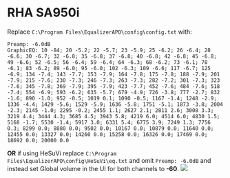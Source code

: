 # RHA SA950i
Replace `C:\Program Files\EqualizerAPO\config\config.txt` with:
```
Preamp: -6.0dB
GraphicEQ: 10 -84; 20 -5.2; 22 -5.7; 23 -5.9; 25 -6.2; 26 -6.4; 28 -6.6; 30 -6.7; 32 -6.8; 35 -6.8; 37 -6.8; 40 -6.8; 42 -6.8; 45 -6.8; 49 -6.6; 52 -6.5; 56 -6.4; 59 -6.4; 64 -6.3; 68 -6.2; 73 -6.1; 78 -6.1; 83 -6.2; 89 -6.0; 95 -6.0; 102 -6.3; 109 -6.6; 117 -6.7; 125 -6.9; 134 -7.4; 143 -7.7; 153 -7.9; 164 -7.8; 175 -7.8; 188 -7.9; 201 -7.9; 215 -7.6; 230 -7.3; 246 -7.3; 263 -7.3; 282 -7.2; 301 -7.3; 323 -7.6; 345 -7.8; 369 -7.9; 395 -7.9; 423 -7.7; 452 -7.6; 484 -7.6; 518 -7.4; 554 -6.9; 593 -6.2; 635 -5.7; 679 -4.9; 726 -3.8; 777 -2.7; 832 -1.6; 890 -1.0; 952 -0.5; 1019 0.1; 1090 -0.5; 1167 -1.4; 1248 -2.9; 1336 -4.4; 1429 -5.6; 1529 -5.9; 1636 -5.8; 1751 -5.1; 1873 -3.8; 2004 -2.3; 2145 -1.0; 2295 -0.2; 2455 1.1; 2627 2.1; 2811 2.6; 3008 3.3; 3219 4.4; 3444 4.3; 3685 4.5; 3943 5.8; 4219 6.0; 4514 6.0; 4830 1.5; 5168 -1.7; 5530 -1.4; 5917 3.0; 6331 5.4; 6775 3.9; 7249 1.3; 7756 0.3; 8299 0.0; 8880 0.0; 9502 0.0; 10167 0.0; 10879 0.0; 11640 0.0; 12455 0.0; 13327 0.0; 14260 0.0; 15258 0.0; 16326 0.0; 17469 0.0; 18692 0.0; 20000 0.0
```
**OR** if using HeSuVi replace `C:\Program Files\EqualizerAPO\config\HeSuVi\eq.txt` and omit `Preamp: -6.0dB` and instead set Global volume in the UI for both channels to **-60**.
![](https://raw.githubusercontent.com/jaakkopasanen/AutoEq/master/results/SBAF-Serious/innerfidelity/onear/RHA%20SA950i/RHA%20SA950i.png)